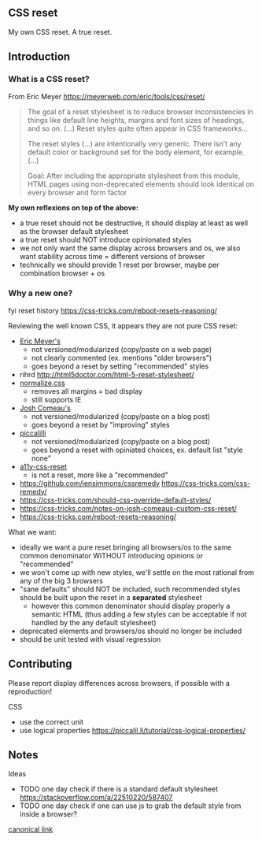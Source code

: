## CSS reset

My own CSS reset. A true reset.

## Introduction

### What is a CSS reset?

From Eric Meyer https://meyerweb.com/eric/tools/css/reset/
> The goal of a reset stylesheet is to reduce browser inconsistencies in things like default line heights, margins and font sizes of headings, and so on.
> (...) Reset styles quite often appear in CSS frameworks...
>
> The reset styles (...) are intentionally very generic. There isn't any default color or background set for the body element, for example. (...)
>
> Goal: After including the appropriate stylesheet from this module,
> HTML pages using non-deprecated elements should look identical on every browser and form factor

**My own reflexions on top of the above:**
* a true reset should not be destructive, it should display at least as well as the browser default stylesheet
* a true reset should NOT introduce opinionated styles
* we not only want the same display across browsers and os, we also want stability across time = different versions of browser
* technically we should provide 1 reset per browser, maybe per combination browser + os

### Why a new one?
fyi reset history https://css-tricks.com/reboot-resets-reasoning/

Reviewing the well known CSS, it appears they are not pure CSS reset:
* [Eric Meyer's](https://meyerweb.com/eric/tools/css/reset/)
  * not versioned/modularized (copy/paste on a web page)
  * not clearly commented (ex. mentions "older browsers")
  * goes beyond a reset by setting "recommended" styles
* rihrd http://html5doctor.com/html-5-reset-stylesheet/
* [normalize.css](https://github.com/necolas/normalize.css/)
  * removes all margins = bad display
  * still supports IE
* [Josh Comeau's](https://www.joshwcomeau.com/css/custom-css-reset/)
  * not versioned/modularized (copy/paste on a blog post)
  * goes beyond a reset by "improving" styles
* [piccalilli](https://piccalil.li/blog/a-modern-css-reset/)
  * not versioned/modularized (copy/paste on a blog post)
  * goes beyond a reset with opiniated choices, ex. default list "style none"
* [a11y-css-reset](https://github.com/mike-engel/a11y-css-reset)
  * is not a reset, more like a "recommended"
* https://github.com/jensimmons/cssremedy https://css-tricks.com/css-remedy/
* https://css-tricks.com/should-css-override-default-styles/
* https://css-tricks.com/notes-on-josh-comeaus-custom-css-reset/
* https://css-tricks.com/reboot-resets-reasoning/

What we want:
* ideally we want a pure reset bringing all browsers/os to the same common denominator
  WITHOUT introducing opinions or "recommended"
* we won't come up with new styles, we'll settle on the most rational from any of the big 3 browsers
* "sane defaults" should NOT be included, such recommended styles should be built upon the reset in a **separated** stylesheet
  * however this common denominator should display properly a semantic HTML (thus adding a few styles can be acceptable if not handled by the any default stylesheet)
* deprecated elements and browsers/os should no longer be included
* should be unit tested with visual regression


## Contributing

Please report display differences across browsers, if possible with a reproduction!

CSS
* use the correct unit
* use logical properties https://piccalil.li/tutorial/css-logical-properties/

## Notes

Ideas
* TODO one day check if there is a standard default stylesheet https://stackoverflow.com/a/22510220/587407
* TODO one day check if one can use js to grab the default style from inside a browser?


[canonical link](https://github.com/Offirmo/offirmo-monorepo--2022/tree/main/stack--2022/3-advanced--browser/css--reset#readme)
